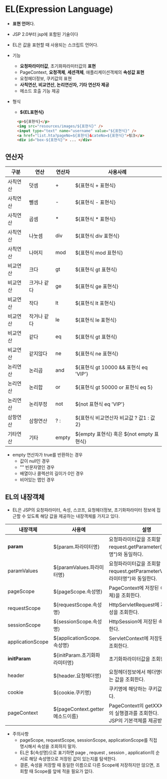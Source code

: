 # EL(Expression Language)
- **표현 언어**다.
- JSP 2.0부터 jsp에 포함된 기술이다
- EL은 값을 표현할 때 사용되는 스크립트 언어다.
- 기능
  - **요청파라미터값**, 초기화파라미터값의 **표현**
  - PageContext, **요청객체**, **세션객체**, 애플리케이션객체의 **속성값 표현**
  - 요청헤더정보, 쿠키값의 표현
  - **사칙연산, 비교연산, 논리연산자, 기타 연산자 제공**
  - 메소드 호출 기능 제공

- 형식
  - **${EL표현식}**
  ```html
    <p>${표현식}</p>
    <img src="resources/images/${표현식}" />
    <input type="text" name="username" value="${표현식}" />
    <a href="list.hta?pageNo=${표현식}&cateNo=${표현식}">링크</a>
    <div id="box-${표현식}"> ... </div>
  ```
## 연산자

| 구분 | 연산 | 연산자 | 사용사례 |
| --- | --- | --- | --- |
| 사칙연산 | 덧셈 | + | ${표현식 + 표현식} |
| 사칙연산 |  뺄셈 | - | ${표현식 - 표현식} |
| 사칙연산 | 곱셈 | * | ${표현식 * 표현식} |
| 사칙연산 | 나눗셈 | div | ${표현식 div 표현식} |
| 사칙연산 | 나머지 | mod | ${표현식 mod 표현식} |
| 비교연산 | 크다 | gt | ${표현식 gt 표현식} |
| 비교연산 | 크거나 같다| ge | ${표현식 ge 표현식} |
| 비교연산 | 작다 | lt | ${표현식 lt 표현식} |
| 비교연산 | 작거나 같다 | le | ${표현식 le 표현식} |
| 비교연산 | 같다 | eq | ${표현식 gt 표현식} |		
| 비교연산 | 같지않다 | ne | ${표현식 ne 표현식} |
| 논리연산 | 논리곱 | and | ${표현식 gt 10000 && 표현식 eq 'VIP'} |
| 논리연산 | 논리합 | or | ${표현식 gt 50000 or 표현식 eq 5} |
| 논리연산 | 논리부정 | not	|	${not 표현식 eq 'VIP'} |
| 삼항연산 | 삼항연산 | ? : | 	${표현식 비교연산자 비교값 ? 값1 : 값2} |
| 기타연산 | 기타 | empty|  ${empty 표현식} 혹은 ${not empty 표현식} |

 - empty 연산자가 true를 반환하는 경우
   + 값이  null인 경우
   + "" 빈문자열인 경우
   + 배열이나 콜렉션의 길이가 0인 경우
   + 비어있는 맵인 경우
   

## EL의 내장객체
- EL은 JSP의 요청파라미터, 속성, 스코프, 요청헤더정보, 초기화파라미터 정보에 접근할 수 있도록 해당 값을 제공하는 내장객체를 가지고 있다.

| 내장객체 | 사용예 | 설명 | 
| --- | --- | --- |
| **param** | ${param.파라미터명} | 요청파라미터값을 조회할 수 있다. <br/> request.getParameter("파라미터명")와 동일하다. |
| paramValues | ${paramValues.파라미터명} | 요청파라미터값을 조회할 수 있다. <br />request.getParameterValues("파라미터명")와 동일한다. |
| pageScope | ${pageScope.속성명} | PageContext에 저장된 속성(값, 객체)을 조회한다. |
| requestScope | ${requestScope.속성명} | HttpServletRequest에 저장된 속성을 조회한다. |
| sessionScope | ${sessionScope.속성명} | HttpSession에 저장된 속성을 조회한다. |
| applicationScope | ${applicationScope.속성명} | ServletContext에 저장된 속성을 조회한다. |
| **initParam** | ${initParam.초기화파라미터명} | 초기화파라미터값을 조회한다. |
| header | ${header.요청헤더명} | 요청헤더정보에서 헤더명에 해당하는 값을 조회한다. |
| cookie | ${cookie.쿠키명} | 쿠키명에 해당하는 쿠키값을 조회한다. |
| pageContext | ${pageContext.getter메소드이름} | PageContext의 getXXX()메소드의 실행결과를 조회한다. <br />JSP의 기본객체를 제공받을 수 있다. |
- 주의사항
  - pageScope, requestScope, sessionScope, applicationScope를 직접 명시해서 속성을 조회하지 말자.
  - EL은 ${속성명}으로 표기하면 page , request , session , application의 순서로 해당 속성명으로 저장된 값이 있는지를 탐색한다.
  - 결론, 속성을 저장할 때 동일한 이름으로 다른 Scope에 저장하지만 않으면, 조회할 때 Scope를 앞에 적을 필요가 없다.
		
